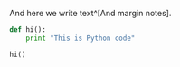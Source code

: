 And here we write text^[And margin notes].

```python
def hi():
    print "This is Python code"

hi()
```